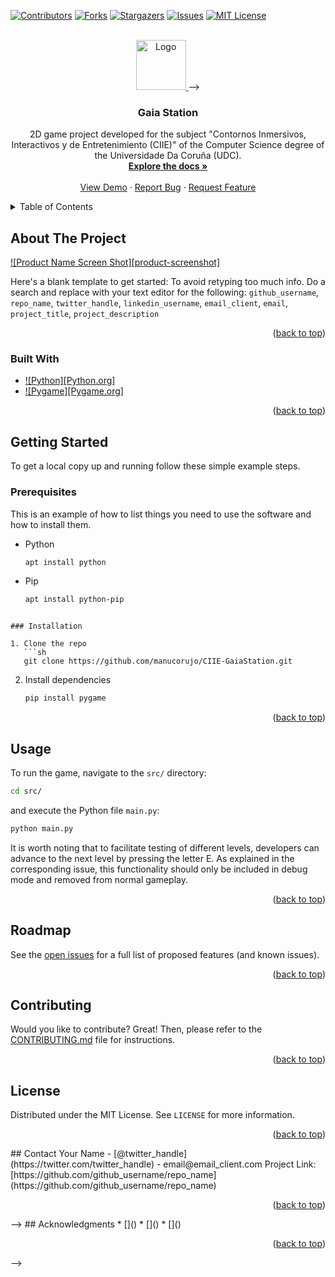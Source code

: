 <!-- Improved compatibility of back to top link: See: https://github.com/othneildrew/Best-README-Template/pull/73 -->
<a name="readme-top"></a>
<!--
*** Thanks for checking out the Best-README-Template. If you have a suggestion
*** that would make this better, please fork the repo and create a pull request
*** or simply open an issue with the tag "enhancement".
*** Don't forget to give the project a star!
*** Thanks again! Now go create something AMAZING! :D
-->



<!-- PROJECT SHIELDS -->
<!--
*** I'm using markdown "reference style" links for readability.
*** Reference links are enclosed in brackets [ ] instead of parentheses ( ).
*** See the bottom of this document for the declaration of the reference variables
*** for contributors-url, forks-url, etc. This is an optional, concise syntax you may use.
*** https://www.markdownguide.org/basic-syntax/#reference-style-links
-->
[![Contributors][contributors-shield]][contributors-url]
[![Forks][forks-shield]][forks-url]
[![Stargazers][stars-shield]][stars-url]
[![Issues][issues-shield]][issues-url]
[![MIT License][license-shield]][license-url]



<!-- PROJECT LOGO -->
<!-->
<br />
<div align="center">
  <a href="https://github.com/github_username/repo_name">
    <img src="images/logo.png" alt="Logo" width="80" height="80">
  </a>
-->

<h3 align="center">Gaia Station</h3>

  <p align="center">
    2D game project developed for the subject "Contornos Inmersivos, Interactivos y de Entretenimiento (CIIE)"  of the Computer Science degree of the Universidade Da Coruña (UDC).
    <br />
    <a href="https://github.com/manucorujo/CIIE-GaiaStation"><strong>Explore the docs »</strong></a>
    <br />
    <br />
    <a href="https://github.com/manucorujo/CIIE-GaiaStation">View Demo</a>
    ·
    <a href="https://github.com/manucorujo/CIIE-GaiaStation/issues">Report Bug</a>
    ·
    <a href="https://github.com/manucorujo/CIIE-GaiaStation/issues">Request Feature</a>
  </p>
</div>



<!-- TABLE OF CONTENTS -->
<details>
  <summary>Table of Contents</summary>
  <ol>
    <li>
      <a href="#about-the-project">About The Project</a>
      <ul>
        <li><a href="#built-with">Built With</a></li>
      </ul>
    </li>
    <li>
      <a href="#getting-started">Getting Started</a>
      <ul>
        <li><a href="#prerequisites">Prerequisites</a></li>
        <li><a href="#installation">Installation</a></li>
      </ul>
    </li>
    <li><a href="#usage">Usage</a></li>
    <li><a href="#roadmap">Roadmap</a></li>
    <li><a href="#contributing">Contributing</a></li>
    <li><a href="#license">License</a></li>
    <li><a href="#contact">Contact</a></li>
    <li><a href="#acknowledgments">Acknowledgments</a></li>
  </ol>
</details>



<!-- ABOUT THE PROJECT -->
## About The Project

[![Product Name Screen Shot][product-screenshot]](https://example.com)

Here's a blank template to get started: To avoid retyping too much info. Do a search and replace with your text editor for the following: `github_username`, `repo_name`, `twitter_handle`, `linkedin_username`, `email_client`, `email`, `project_title`, `project_description`

<p align="right">(<a href="#readme-top">back to top</a>)</p>


### Built With

* [![Python][Python.org]][Python-url]
* [![Pygame][Pygame.org]][Pygame-url]

<p align="right">(<a href="#readme-top">back to top</a>)</p>



<!-- GETTING STARTED -->
## Getting Started

To get a local copy up and running follow these simple example steps.

### Prerequisites

This is an example of how to list things you need to use the software and how to install them.
* Python
  ```sh
  apt install python
  ```

* Pip
  ```sh
  apt install python-pip
```

### Installation

1. Clone the repo
   ```sh
   git clone https://github.com/manucorujo/CIIE-GaiaStation.git
   ```
2. Install dependencies
   ```sh
   pip install pygame
   ```

<p align="right">(<a href="#readme-top">back to top</a>)</p>



<!-- USAGE EXAMPLES -->
## Usage

To run the game, navigate to the `src/` directory:
```sh
cd src/
```

 and execute the Python file `main.py`:
```sh
python main.py
```

It is worth noting that to facilitate testing of different levels, developers can advance to the next level by pressing the letter E. As explained in the corresponding issue, this functionality should only be included in debug mode and removed from normal gameplay.


<p align="right">(<a href="#readme-top">back to top</a>)</p>


<!-- ROADMAP -->
## Roadmap

See the [open issues](https://github.com/manucorujo/CIIE-GaiaStation/issues) for a full list of proposed features (and known issues).

<p align="right">(<a href="#readme-top">back to top</a>)</p>


<!-- CONTRIBUTING -->
## Contributing

Would you like to contribute? Great! Then, please refer to the [CONTRIBUTING.md](https://github.com/manucorujo/CIIE-GaiaStation/blob/main/CONTRIBUTING.md) file for instructions.

<p align="right">(<a href="#readme-top">back to top</a>)</p>



<!-- LICENSE -->
## License

Distributed under the MIT License. See `LICENSE` for more information.

<p align="right">(<a href="#readme-top">back to top</a>)</p>



<!-- CONTACT -->
<!-->
## Contact

Your Name - [@twitter_handle](https://twitter.com/twitter_handle) - email@email_client.com

Project Link: [https://github.com/github_username/repo_name](https://github.com/github_username/repo_name)

<p align="right">(<a href="#readme-top">back to top</a>)</p>
-->


<!-- ACKNOWLEDGMENTS -->
<!-->
## Acknowledgments

* []()
* []()
* []()

<p align="right">(<a href="#readme-top">back to top</a>)</p>
-->


<!-- MARKDOWN LINKS & IMAGES -->
<!-- https://www.markdownguide.org/basic-syntax/#reference-style-links -->
[contributors-shield]: https://img.shields.io/github/contributors/github_username/repo_name.svg?style=for-the-badge
[contributors-url]: https://github.com/github_username/repo_name/graphs/contributors
[forks-shield]: https://img.shields.io/github/forks/github_username/repo_name.svg?style=for-the-badge
[forks-url]: https://github.com/github_username/repo_name/network/members
[stars-shield]: https://img.shields.io/github/stars/github_username/repo_name.svg?style=for-the-badge
[stars-url]: https://github.com/github_username/repo_name/stargazers
[issues-shield]: https://img.shields.io/github/issues/github_username/repo_name.svg?style=for-the-badge
[issues-url]: https://github.com/github_username/repo_name/issues
[license-shield]: https://img.shields.io/github/license/github_username/repo_name.svg?style=for-the-badge
[license-url]: https://github.com/github_username/repo_name/blob/master/LICENSE.txt
[linkedin-shield]: https://img.shields.io/badge/-LinkedIn-black.svg?style=for-the-badge&logo=linkedin&colorB=555


[Python-url]: https://www.python.org/
[Python]: https://img.shields.io/badge/Python-3776AB?style=for-the-badge&logo=python&logoColor=white
[Pygame-url]: https://www.pygame.org/
[Pygame]: https://img.shields.io/badge/Pygame-3776AB?style=for-the-badge&logo=pygame&logoColor=white
